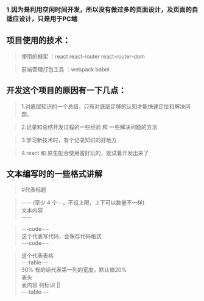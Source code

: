 ### 1.因为是利用空闲时间开发，所以没有做过多的页面设计，及页面的自适应设计，只是用于PC端
## 项目使用的技术：
> 使用的框架 ：react react-router react-router-dom 

> 前端管理打包工具 ：webpack babel
## 开发这个项目的原因有一下几点：
> 1.对底层知识的一个总结，只有对底层足够的认知才能快速定位和解决问题。

> 2.记录和总结开发过程的一些经验 和 一些解决问题的方法

> 3.学习新技术时，有个记录知识的好地方

> 4.react 和 原生配合使用蛮好玩的，就试着开发出来了
## 文本编写时的一些格式讲解
> \#代表标题

> \---- (至少 4 个 - ，不设上限，上下可以数量不一样)
> <br/> 文本内容 <br/>
> \----

> ---code---<br/>
> 这个代表写代码，会保存代码格式 <br/>
> ---code---

> 这个代表表格 <br/>
> ---table--- <br/>
> 30% 有的话代表第一列的宽度，默认值20% <br/>
> 表头 <br/>
> 表内容 列标识 || <br/>
> ---table--- <br/>
